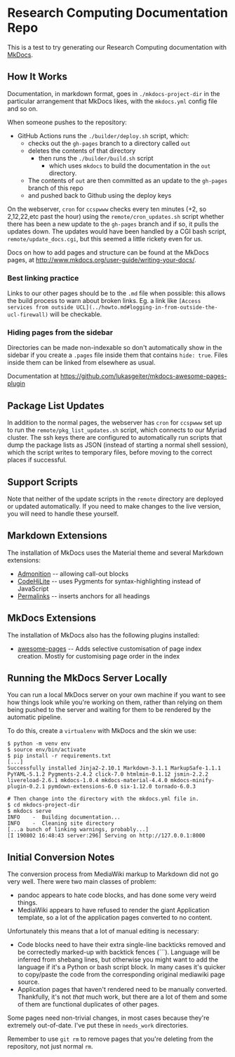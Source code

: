 # Research Computing Documentation Repo

This is a test to try generating our Research Computing documentation with [MkDocs](https://www.mkdocs.org/).

## How It Works

Documentation, in markdown format, goes in `./mkdocs-project-dir` in the
particular arrangement that MkDocs likes, with the `mkdocs.yml` config file and
so on.

When someone pushes to the repository:

- GitHub Actions runs the `./builder/deploy.sh` script, which:
  - checks out the `gh-pages` branch to a directory called `out`
  - deletes the contents of that directory
    - then runs the `./builder/build.sh` script
      - which uses `mkdocs` to build the documentation in the `out` directory.
  - The contents of `out` are then committed as an update to the `gh-pages`
    branch of this repo
  - and pushed back to Github using the deploy keys

On the webserver, `cron` for `ccspwww` checks every ten minutes (+2, so
2,12,22,etc past the hour) using the `remote/cron_updates.sh` script whether
there has been a new update to the `gh-pages` branch and if so, it pulls the
updates down. The updates would have been handled by a CGI bash script,
`remote/update_docs.cgi`, but this seemed a little rickety even for us.

Docs on how to add pages and structure can be found at the MkDocs pages, at
<http://www.mkdocs.org/user-guide/writing-your-docs/>.

### Best linking practice

Links to our other pages should be to the `.md` file when possible: this allows
the build process to warn about broken links. Eg. a link like
`[Access services from outside UCL](../howto.md#logging-in-from-outside-the-ucl-firewall)`
will be checkable.

### Hiding pages from the sidebar

Directories can be made non-indexable so don't automatically show in the sidebar
if you create a `.pages` file inside them that contains `hide: true`. Files
inside them can be linked from elsewhere as usual.

Documentation at <https://github.com/lukasgeiter/mkdocs-awesome-pages-plugin>

## Package List Updates

In addition to the normal pages, the webserver has `cron` for `ccspwww` set up
to run the `remote/pkg_list_updates.sh` script, which connects to our Myriad
cluster. The ssh keys there are configured to automatically run scripts that
dump the package lists as JSON (instead of starting a normal shell session),
which the script writes to temporary files, before moving to the correct places
if successful.

## Support Scripts

Note that neither of the update scripts in the `remote` directory are deployed
or updated automatically. If you need to make changes to the live version, you
will need to handle these yourself.

## Markdown Extensions

The installation of MkDocs uses the Material theme and several Markdown extensions:

- [Admonition](https://squidfunk.github.io/mkdocs-material/extensions/admonition/)
  -- allowing call-out blocks
- [CodeHiLite](https://squidfunk.github.io/mkdocs-material/extensions/codehilite/)
  -- uses Pygments for syntax-highlighting instead of JavaScript
- [Permalinks](https://squidfunk.github.io/mkdocs-material/extensions/permalinks/)
  -- inserts anchors for all headings

## MkDocs Extensions

The installation of MkDocs also has the following plugins installed:

- [awesome-pages](https://github.com/lukasgeiter/mkdocs-awesome-pages-plugin) --
  Adds selective customisation of page index creation. Mostly for customising
  page order in the index

## Running the MkDocs Server Locally

You can run a local MkDocs server on your own machine if you want to see how
things look while you're working on them, rather than relying on them being
pushed to the server and waiting for them to be rendered by the automatic
pipeline.

To do this, create a `virtualenv` with MkDocs and the skin we use:

``` shell
$ python -m venv env
$ source env/bin/activate
$ pip install -r requirements.txt
[...]
Successfully installed Jinja2-2.10.1 Markdown-3.1.1 MarkupSafe-1.1.1 PyYAML-5.1.2 Pygments-2.4.2 click-7.0 htmlmin-0.1.12 jsmin-2.2.2 livereload-2.6.1 mkdocs-1.0.4 mkdocs-material-4.4.0 mkdocs-minify-plugin-0.2.1 pymdown-extensions-6.0 six-1.12.0 tornado-6.0.3

# Then change into the directory with the mkdocs.yml file in.
$ cd mkdocs-project-dir
$ mkdocs serve
INFO    -  Building documentation...
INFO    -  Cleaning site directory
[...a bunch of linking warnings, probably...]
[I 190802 16:48:43 server:296] Serving on http://127.0.0.1:8000
```

## Initial Conversion Notes

The conversion process from MediaWiki markup to Markdown did not go very well.
There were two main classes of problem:

- pandoc appears to hate code blocks, and has done some very weird things.
- MediaWiki appears to have refused to render the giant Application template, so
  a lot of the application pages converted to no content.

Unfortunately this means that a lot of manual editing is necessary:

- Code blocks need to have their extra single-line backticks removed and be
  correctedly marked-up with backtick fences (\`\`\`). Language will be inferred
  from shebang lines, but otherwise you might want to add the language if it's a
  Python or bash script block. In many cases it's quicker to copy/paste the code
  from the corresponding original mediawiki page source.
- Application pages that haven't rendered need to be manually converted.
  Thankfully, it's not *that* much work, but there are a lot of them and some of
  them are functional duplicates of other pages.

Some pages need non-trivial changes, in most cases because they're extremely
out-of-date. I've put these in `needs_work` directories.

Remember to use `git rm` to remove pages that you're deleting from the
repository, not just normal `rm`.

